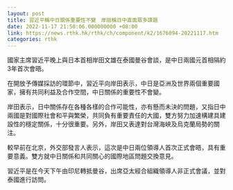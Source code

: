 ```yaml
---
layout: post
title: 習近平稱中日關係重要性不變　岸田稱日中直面眾多課題
date: 2022-11-17 21:50:06.000000000 +08:00
link: https://news.rthk.hk/rthk/ch/component/k2/1676094-20221117.htm
categories: rthk
---
```


國家主席習近平晚上與日本首相岸田文雄在泰國曼谷會談，是中日兩國元首相隔約3年首次會晤。

在開放予傳媒採訪的環節中，習近平向岸田表示，中日是亞洲及世界兩個重要國家，擁有共同利益及合作空間，中日關係的重要性不會變。

岸田表示，日中關係存在各種各樣的合作可能性，亦有懸而未決的問題，又指日中兩國是對國際社會和平與繁榮，共同負有重要責任的大國，雙方努力加速構建具建設性的穩定關係，十分很重要。另外，岸田又表達對台灣海峽及烏克蘭局勢的關注。

較早前在北京，外交部發言人表示，這次是中日兩位領導人首次正式會晤，具有重要意義。雙方就中日關係和共同關心的國際地區問題交換意見。

習近平是在今天下午由印尼轉抵曼谷，出席亞太經合組織領導人非正式會議，並對泰國進行訪問。
